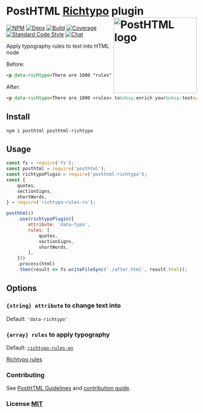 # PostHTML [Richtypo] plugin <img align="right" width="220" height="200" title="PostHTML logo" src="http://posthtml.github.io/posthtml/logo.svg">

[![NPM][npm]][npm-url]
[![Deps][deps]][deps-url]
[![Build][build]][build-badge]
[![Coverage][cover]][cover-badge]
[![Standard Code Style][style]][style-url]
[![Chat][chat]][chat-badge]

Apply typography rules to text into HTML node

Before:

``` html
<p data-richtypo>There are 1000 "rules" to enrich your text</p>
```

After:

``` html
<p data-richtypo>There are 1000 «rules» to&nbsp;enrich your&nbsp;text</p>
```

## Install

```
npm i posthtml posthtml-richtypo
```

## Usage

``` js
const fs = require('fs');
const posthtml = require('posthtml');
const richtypoPlugin = require('posthtml-richtypo');
const {
    quotes,
    sectionSigns,
    shortWords,
} = require('richtypo-rules-ru');

posthtml()
    .use(richtypoPlugin({
        attribute: 'data-typo',
        rules: [
            quotes,
            sectionSigns,
            shortWords,
        ],
    }))
    .process(html)
    .then(result => fs.writeFileSync('./after.html', result.html));
```

## Options

### `{string} attribute` to change text into

Default: `'data-richtypo'`

### `{array} rules` to apply typography

Default: [`richtypo-rules-en`](https://www.npmjs.com/package/richtypo-rules-en)

[Richtypo rules](https://github.com/sapegin/richtypo.js/tree/master/packages)

### Contributing

See [PostHTML Guidelines](https://github.com/posthtml/posthtml/tree/master/docs) and [contribution guide](CONTRIBUTING.md).

### License [MIT](LICENSE)

[Richtypo]: https://github.com/sapegin/richtypo.js

[npm]: https://img.shields.io/npm/v/posthtml.svg
[npm-url]: https://npmjs.com/package/posthtml

[deps]: https://david-dm.org/posthtml/posthtml.svg
[deps-url]: https://david-dm.org/posthtml/posthtml

[style]: https://img.shields.io/badge/code%20style-standard-yellow.svg
[style-url]: http://standardjs.com/

[build]: https://travis-ci.org/posthtml/posthtml.svg?branch=master
[build-badge]: https://travis-ci.org/posthtml/posthtml?branch=master

[cover]: https://coveralls.io/repos/posthtml/posthtml/badge.svg?branch=master
[cover-badge]: https://coveralls.io/r/posthtml/posthtml?branch=master


[chat]: https://badges.gitter.im/posthtml/posthtml.svg
[chat-badge]: https://gitter.im/posthtml/posthtml?utm_source=badge&utm_medium=badge&utm_campaign=pr-badge&utm_content=badge"
